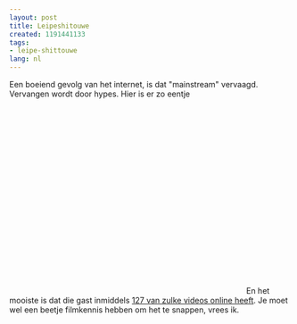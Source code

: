 ```yaml
---
layout: post
title: Leipeshitouwe
created: 1191441133
tags:
- leipe-shittouwe
lang: nl
---
```

Een boeiend gevolg van het internet, is dat "mainstream" vervaagd. Vervangen wordt door hypes. Hier is er zo eentje<object width="425" height="350"><param name="movie" value="http://www.youtube.com/v/QAv4lN0iTMA" /><param name="wmode" value="transparent" /><embed src="http://www.youtube.com/v/QAv4lN0iTMA" type="application/x-shockwave-flash" wmode="transparent" width="425" height="350"></embed></object><!--break-->En het mooiste is dat die gast inmiddels [127 van zulke videos online heeft](http://www.youtube.com/user/levynoell). Je moet wel een beetje filmkennis hebben om het te snappen, vrees ik.
